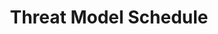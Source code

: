 ---
layout       : blocks/page-component
component    : schedule/summit.html
title        : Threat Model Schedule
type         : schedule
---